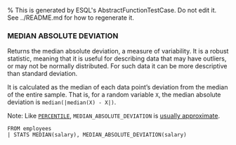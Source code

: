 % This is generated by ESQL's AbstractFunctionTestCase. Do not edit it. See ../README.md for how to regenerate it.

### MEDIAN ABSOLUTE DEVIATION
Returns the median absolute deviation, a measure of variability. It is a robust statistic, meaning that it is useful for describing data that may have outliers, or may not be normally distributed. For such data it can be more descriptive than standard deviation.

It is calculated as the median of each data point’s deviation from the median of the entire sample. That is, for a random variable `X`, the median absolute deviation is `median(|median(X) - X|)`.

Note: Like [`PERCENTILE`](https://www.elastic.co/docs/reference/query-languages/esql/functions-operators/aggregation-functions#esql-percentile), `MEDIAN_ABSOLUTE_DEVIATION` is [usually approximate](https://www.elastic.co/docs/reference/query-languages/esql/functions-operators/aggregation-functions#esql-percentile-approximate).
```esql
FROM employees
| STATS MEDIAN(salary), MEDIAN_ABSOLUTE_DEVIATION(salary)
```
